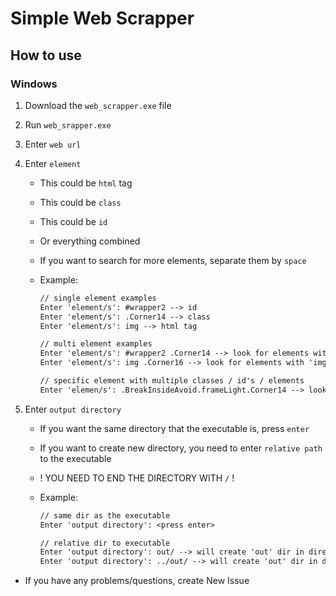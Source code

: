 # Simple Web Scrapper

## How to use

### Windows

1. Download the `web_scrapper.exe` file
2. Run `web_srapper.exe`
3. Enter `web url`
4. Enter `element`

    - This could be `html` tag
    - This could be `class`
    - This could be `id`
    - Or everything combined

    - If you want to search for more elements, separate them by `space`
    - Example:

        ```txt
        // single element examples
        Enter 'element/s': #wrapper2 --> id
        Enter 'element/s': .Corner14 --> class
        Enter 'element/s': img --> html tag

        // multi element examples
        Enter 'element/s': #wrapper2 .Corner14 --> look for elements with 'wrapper2' id or 'Corner14' class
        Enter 'element/s': img .Corner16 --> look for elements with 'img' tag or 'Corner16' class

        // specific element with multiple classes / id's / elements
        Enter 'elemen/s': .BreakInsideAvoid.frameLight.Corner14 --> look for elements with classes 'BreakInsideAvoid', 'frameLight' and 'Corner14'
        ```

5. Enter `output directory`

    - If you want the same directory that the executable is, press `enter`
    - If you want to create new directory, you need to enter `relative path` to the executable
    - ! YOU NEED TO END THE DIRECTORY WITH `/` !
    - Example:

        ```txt
        // same dir as the executable
        Enter 'output directory': <press enter>

        // relative dir to executable
        Enter 'output directory': out/ --> will create 'out' dir in directory that the executable is
        Enter 'output directory': ../out/ --> will create 'out' dir in directory before that directory the executable is
        ```

- If you have any problems/questions, create New Issue
